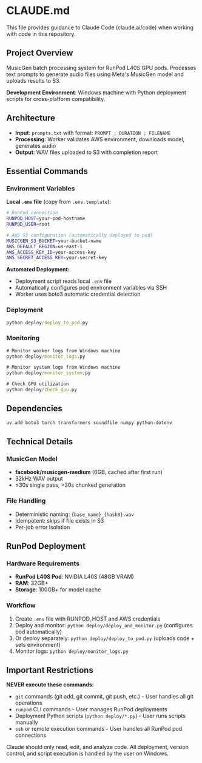 # CLAUDE.md

This file provides guidance to Claude Code (claude.ai/code) when working with code in this repository.

## Project Overview

MusicGen batch processing system for RunPod L40S GPU pods. Processes text prompts to generate audio files using Meta's MusicGen model and uploads results to S3.

**Development Environment**: Windows machine with Python deployment scripts for cross-platform compatibility.

## Architecture

- **Input**: `prompts.txt` with format: `PROMPT ; DURATION ; FILENAME`
- **Processing**: Worker validates AWS environment, downloads model, generates audio
- **Output**: WAV files uploaded to S3 with completion report

## Essential Commands

### Environment Variables

**Local `.env` file** (copy from `.env.template`):
```bash
# RunPod connection
RUNPOD_HOST=your-pod-hostname
RUNPOD_USER=root

# AWS S3 configuration (automatically deployed to pod)
MUSICGEN_S3_BUCKET=your-bucket-name
AWS_DEFAULT_REGION=us-east-1
AWS_ACCESS_KEY_ID=your-access-key
AWS_SECRET_ACCESS_KEY=your-secret-key
```

**Automated Deployment:**
- Deployment script reads local `.env` file
- Automatically configures pod environment variables via SSH
- Worker uses boto3 automatic credential detection

### Deployment
```cmd
python deploy/deploy_to_pod.py
```

### Monitoring
```cmd
# Monitor worker logs from Windows machine
python deploy/monitor_logs.py

# Monitor system logs from Windows machine
python deploy/monitor_system.py

# Check GPU utilization
python deploy/check_gpu.py
```

## Dependencies
```bash
uv add boto3 torch transformers soundfile numpy python-dotenv
```

## Technical Details

### MusicGen Model
- **facebook/musicgen-medium** (6GB, cached after first run)
- 32kHz WAV output
- ≤30s single pass, >30s chunked generation

### File Handling
- Deterministic naming: `{base_name}_{hash8}.wav`
- Idempotent: skips if file exists in S3
- Per-job error isolation

## RunPod Deployment

### Hardware Requirements
- **RunPod L40S Pod**: NVIDIA L40S (48GB VRAM)
- **RAM**: 32GB+
- **Storage**: 100GB+ for model cache

### Workflow
1. Create `.env` file with RUNPOD_HOST and AWS credentials
2. Deploy and monitor: `python deploy/deploy_and_monitor.py` (configures pod automatically)
3. Or deploy separately: `python deploy/deploy_to_pod.py` (uploads code + sets environment)
4. Monitor logs: `python deploy/monitor_logs.py`

## Important Restrictions

**NEVER execute these commands:**
- `git` commands (git add, git commit, git push, etc.) - User handles all git operations
- `runpod` CLI commands - User manages RunPod deployments
- Deployment Python scripts (`python deploy/*.py`) - User runs scripts manually
- `ssh` or remote execution commands - User handles all RunPod pod connections

Claude should only read, edit, and analyze code. All deployment, version control, and script execution is handled by the user on Windows.